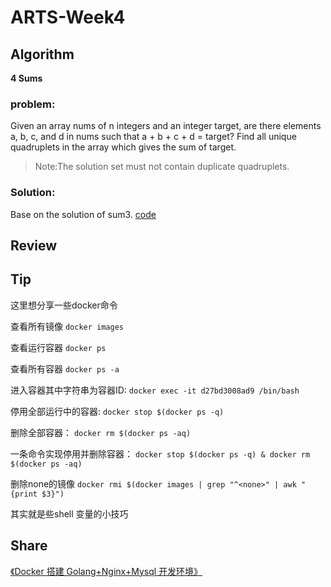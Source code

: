 # ARTS-Week4

## Algorithm
**4 Sums**
### problem:
Given an array nums of n integers and an integer target, are there elements a, b, c, and d in nums such that a + b + c + d = target? Find all unique quadruplets in the array which gives the sum of target.

> Note:The solution set must not contain duplicate quadruplets.

### Solution:
Base on the solution of sum3.
 [code](https://github.com/RBowind/RBlog/blob/master/ARTS/week-4/sum4.go)

## Review

## Tip
这里想分享一些docker命令

查看所有镜像
`docker images`

查看运行容器
`docker ps`

查看所有容器
`docker ps -a`

进入容器其中字符串为容器ID:
`docker exec -it d27bd3008ad9 /bin/bash`

停用全部运行中的容器:
`docker stop $(docker ps -q)`

删除全部容器：
`docker rm $(docker ps -aq)`

一条命令实现停用并删除容器：
`docker stop $(docker ps -q) & docker rm $(docker ps -aq)`

删除none的镜像
`docker rmi $(docker images | grep "^<none>" | awk "{print $3}")`

其实就是些shell 变量的小技巧


## Share
[《Docker 搭建 Golang+Nginx+Mysql 开发环境》](https://github.com/RBowind/RBlog/blob/master/ARTS/week-4/week-4-share.md)